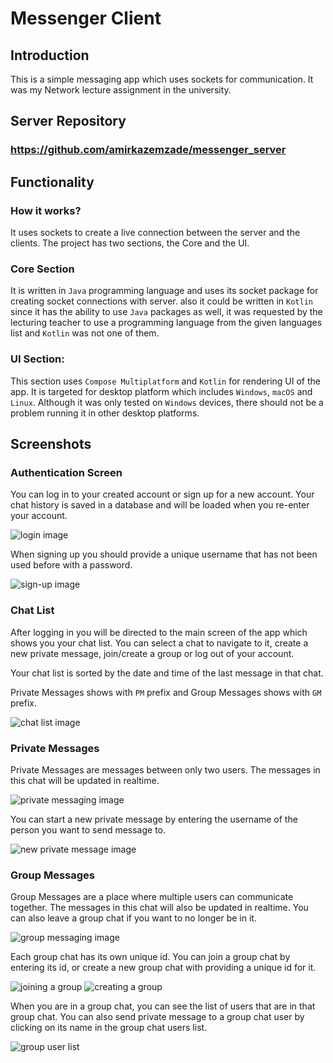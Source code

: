# Messenger Client

## Introduction

This is a simple messaging app which uses sockets for
communication. It was my Network lecture assignment in the university.

## Server Repository

### https://github.com/amirkazemzade/messenger_server

## Functionality

### How it works?

It uses sockets to create a live connection between the server and the clients.
The project has two sections, the Core and the UI.

### Core Section

It is written in `Java` programming language and uses its socket package for creating socket connections with server.
also it could be written in `Kotlin` since it has the ability to use `Java` packages as well, it was requested by the
lecturing teacher to use a programming language from the given languages list and `Kotlin` was not one
of them.

### UI Section:

This section uses `Compose Multiplatform` and `Kotlin` for rendering UI of the app. It is targeted for desktop platform
which includes `Windows`, `macOS` and `Linux`. Although it was only tested on `Windows` devices, there should not be a
problem running it in other desktop platforms.

## Screenshots

### Authentication Screen

You can log in to your created account or sign up for a new account.
Your chat history is saved in a database and will be loaded when you re-enter your account.

![login image](docs/login.png)

When signing up you should provide a unique username that has not been used before with a password.

![sign-up image](docs/signup.png)

### Chat List

After logging in you will be directed to the main screen of the app which shows you your chat list. You can select a
chat to navigate to it, create a new private message, join/create a group or log out of your account.

Your chat list is sorted by the date and time of the last message in that chat.

Private Messages shows with `PM` prefix and Group Messages shows with `GM` prefix.

![chat list image](docs/chat_list.png)

### Private Messages

Private Messages are messages between only two users. The messages in this chat will be updated in realtime.

![private messaging image](docs/private_messaging.png)

You can start a new private message by entering the username of the person you want to send message to.

![new private message image](docs/new_private_message.png)

### Group Messages

Group Messages are a place where multiple users can communicate together. The messages in this chat will also be updated
in realtime. You can also leave a group chat if you want to no longer be in it.

![group messaging image](docs/group_messaging.png)

Each group chat has its own unique id. You can join a group chat by entering its id, or create a new group chat with
providing a unique id for it.

![joining a group](docs/joining_a_group.png)
![creating a group](docs/creating_a_group.png)

When you are in a group chat, you can see the list of users that are in that group chat. You can also send private
message to a group chat user by clicking on its name in the group chat users list.

![group user list](docs/group_user_list.png)
